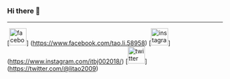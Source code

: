 ### Hi there 👋

<!--
**itbj/itbj** is a ✨ _special_ ✨ repository because its `README.md` (this file) appears on your GitHub profile.

Here are some ideas to get you started:

- 🔭 I’m currently working on ...
- 🌱 I’m currently learning ...
- 👯 I’m looking to collaborate on ...
- 🤔 I’m looking for help with ...
- 💬 Ask me about ...
- 📫 How to reach me: ...
- 😄 Pronouns: ...
- ⚡ Fun fact: ...
-->

---
[<img src='https://cdn.jsdelivr.net/npm/simple-icons@3.0.1/icons/facebook.svg' alt='facebook' height='40'>]
(https://www.facebook.com/tao.li.58958)
[<img src='https://cdn.jsdelivr.net/npm/simple-icons@3.0.1/icons/instagram.svg' alt='instagram' height='40'>]
(https://www.instagram.com/itbj002018/)
[<img src='https://cdn.jsdelivr.net/npm/simple-icons@3.0.1/icons/twitter.svg' alt='twitter' height='40'>]
(https://twitter.com/@litao2009)